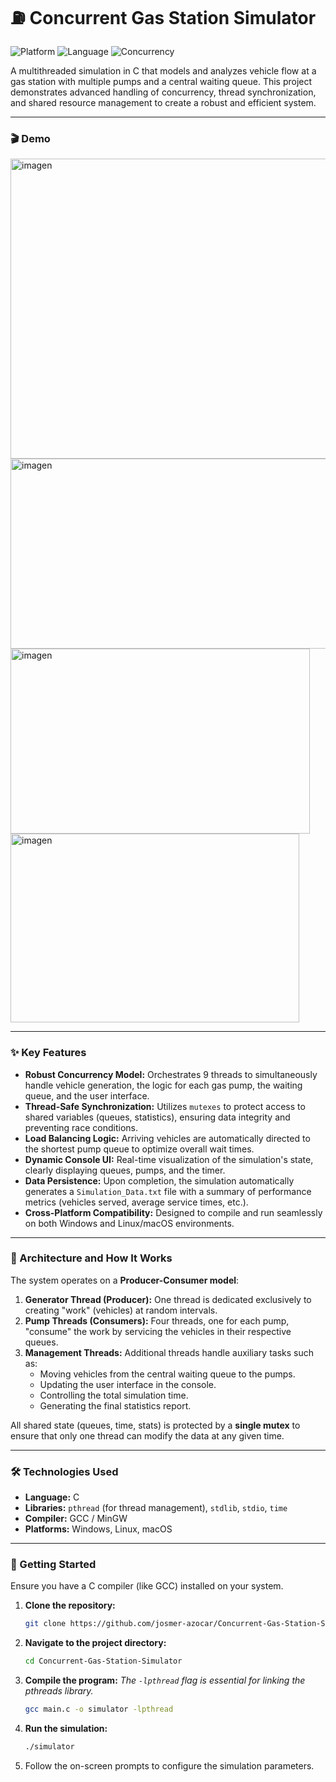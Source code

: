 # ⛽ Concurrent Gas Station Simulator

![Platform](https://img.shields.io/badge/Platform-Windows%20%7C%20Linux-blue?style=for-the-badge)
![Language](https://img.shields.io/badge/Language-C-00599C?style=for-the-badge&logo=c&logoColor=white)
![Concurrency](https://img.shields.io/badge/Concurrency-Pthreads-000000?style=for-the-badge&logo=linux&logoColor=white)

A multithreaded simulation in C that models and analyzes vehicle flow at a gas station with multiple pumps and a central waiting queue. This project demonstrates advanced handling of concurrency, thread synchronization, and shared resource management to create a robust and efficient system.

---

### 🎬 Demo

<img width="975" height="480" alt="imagen" src="https://github.com/user-attachments/assets/6b4c9d3f-348e-4b00-8de1-e983ec9aa528" />
<img width="645" height="304" alt="imagen" src="https://github.com/user-attachments/assets/0421719a-fc16-42be-b763-465f0eb84254" />
<img width="479" height="296" alt="imagen" src="https://github.com/user-attachments/assets/ab5415af-1db7-43e5-98a7-4ce1a1d4f5b7" />
<img width="462" height="302" alt="imagen" src="https://github.com/user-attachments/assets/d3b97686-1629-4e74-96c6-61a243d3cd9a" />

---

### ✨ Key Features

*   **Robust Concurrency Model:** Orchestrates 9 threads to simultaneously handle vehicle generation, the logic for each gas pump, the waiting queue, and the user interface.
*   **Thread-Safe Synchronization:** Utilizes `mutexes` to protect access to shared variables (queues, statistics), ensuring data integrity and preventing race conditions.
*   **Load Balancing Logic:** Arriving vehicles are automatically directed to the shortest pump queue to optimize overall wait times.
*   **Dynamic Console UI:** Real-time visualization of the simulation's state, clearly displaying queues, pumps, and the timer.
*   **Data Persistence:** Upon completion, the simulation automatically generates a `Simulation_Data.txt` file with a summary of performance metrics (vehicles served, average service times, etc.).
*   **Cross-Platform Compatibility:** Designed to compile and run seamlessly on both Windows and Linux/macOS environments.

---

### 🔧 Architecture and How It Works

The system operates on a **Producer-Consumer model**:

1.  **Generator Thread (Producer):** One thread is dedicated exclusively to creating "work" (vehicles) at random intervals.
2.  **Pump Threads (Consumers):** Four threads, one for each pump, "consume" the work by servicing the vehicles in their respective queues.
3.  **Management Threads:** Additional threads handle auxiliary tasks such as:
    *   Moving vehicles from the central waiting queue to the pumps.
    *   Updating the user interface in the console.
    *   Controlling the total simulation time.
    *   Generating the final statistics report.

All shared state (queues, time, stats) is protected by a **single mutex** to ensure that only one thread can modify the data at any given time.

---

### 🛠️ Technologies Used

*   **Language:** C
*   **Libraries:** `pthread` (for thread management), `stdlib`, `stdio`, `time`
*   **Compiler:** GCC / MinGW
*   **Platforms:** Windows, Linux, macOS

---

### 🚀 Getting Started

Ensure you have a C compiler (like GCC) installed on your system.

1.  **Clone the repository:**
    ```bash
    git clone https://github.com/josmer-azocar/Concurrent-Gas-Station-Simulator.git
    ```
2.  **Navigate to the project directory:**
    ```bash
    cd Concurrent-Gas-Station-Simulator
    ```
3.  **Compile the program:**
    *The `-lpthread` flag is essential for linking the pthreads library.*
    ```bash
    gcc main.c -o simulator -lpthread
    ```
4.  **Run the simulation:**
    ```bash
    ./simulator
    ```
5.  Follow the on-screen prompts to configure the simulation parameters.
